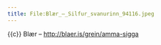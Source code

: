 ```yaml
---
title: File:Blær_–_Silfur_svanurinn_94116.jpeg
---
```


{{c}} Blær – http://blaer.is/grein/amma-sigga